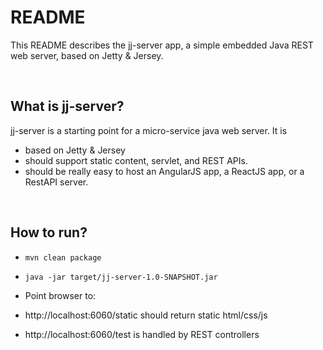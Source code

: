 README
======

This README describes the jj-server app, a simple embedded Java REST web server, based on Jetty & Jersey.

<br />

What is jj-server?
---------------------------------------------------------
jj-server is a starting point for a micro-service java web server. It is

* based on Jetty & Jersey
* should support static content, servlet, and REST APIs.
* should be really easy to host an AngularJS app, a ReactJS app, or a RestAPI server.

<br />

How to run?
---------------------------------------------------------
* ```mvn clean package```
* ```java -jar target/jj-server-1.0-SNAPSHOT.jar```

* Point browser to:
* http://localhost:6060/static  should return static html/css/js
* http://localhost:6060/test  is handled by REST controllers